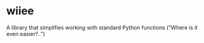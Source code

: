 # wiiee
A library that simplifies working with standard Python functions ("Where is it even easier?..")
